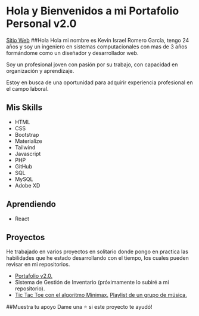 # Hola y Bienvenidos a mi Portafolio Personal v2.0
[Sitio Web](http://www.kevinromero.dev "Sitio Web")
##Hola
Hola mi nombre es Kevin Israel Romero García, tengo 24 años y soy un ingeniero en sistemas computacionales con mas de 3 años formándome como un diseñador y desarrollador web.

Soy un profesional joven con pasión por su trabajo, con capacidad en organización y aprendizaje.

Estoy en busca de una oportunidad para adquirir experiencia profesional en el campo laboral.

## Mis Skills
- HTML
- CSS
- Bootstrap
- Materialize
- Tailwind 
- Javascript
- PHP
- GitHub
- SQL
- MySQL
- Adobe XD

## Aprendiendo
- React

## Proyectos
He trabajado en varios proyectos en solitario donde pongo en practica las habilidades que he estado desarrollando con el tiempo, los cuales pueden revisar en mi repositorios.

- [Portafolio v2.0.](https://github.com/Kevin-Romero/Portfolio-v2 "Portafolio v2.0.")
- Sistema de Gestión de Inventario (próximamente lo subiré a mi repositorio).
- [Tic Tac Toe con el algoritmo Minimax.](https://github.com/Kevin-Romero/Tic-Tac-Toe-Mininimax "Tic Tac Toe con el algoritmo Minimax.")
[Playlist de un grupo de música.](https://github.com/Kevin-Romero/play-list "Playlist de un grupo de música.")

##Muestra tu apoyo
Dame una ⭐️ si este proyecto te ayudó!